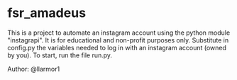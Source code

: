 # fsr_amadeus

This is a project to automate an instagram account using the python module "instagrapi". It is for educational and non-profit purposes only.
Substitute in config.py the variables needed to log in with an instagram account (owned by you).
To start, run the file run.py.

Author: @llarmor1
